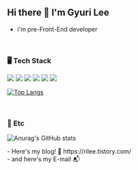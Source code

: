 ## Hi there 👋 I'm Gyuri Lee
- i'm pre-Front-End developer
<br />

### 🖥 Tech Stack
<img src="https://img.shields.io/badge/HTML5-E34F26?style=for-the-badge&logo=HTML5&logoColor=white"></a>
<img src="https://img.shields.io/badge/CSS3-1572B6?style=for-the-badge&logo=CSS3&logoColor=white"></a>
<img src="https://img.shields.io/badge/JavaScript-F7DF1E?style=for-the-badge&logo=JavaScript&logoColor=white"></a>
<img src="https://img.shields.io/badge/styled--components-DB7093?style=for-the-badge&logo=styled-components&logoColor=white"></a>
<img src="https://img.shields.io/badge/react-61DAFB?style=for-the-badge&logo=react&logoColor=black"></a>
<img src="https://img.shields.io/badge/redux-764ABC?style=for-the-badge&logo=redux&logoColor=white"></p>

[![Top Langs](https://github-readme-stats.vercel.app/api/top-langs/?username=degurrrrrr&layout=compact)](https://github.com/degurrrrrr/github-readme-stats)

<br />

### 🎨 Etc
![Anurag's GitHub stats](https://github-readme-stats.vercel.app/api?username=degurrrrrr&show_icons=true&theme=default)
</div>
- Here's my blog! 🔎 https://rilee.tistory.com/ <br />
- and here's my E-mail 📬 <degurrrrrr@gmail.com>
